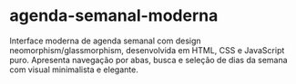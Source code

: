 # agenda-semanal-moderna
Interface moderna de agenda semanal com design neomorphism/glassmorphism, desenvolvida em HTML, CSS e JavaScript puro. Apresenta navegação por abas, busca e seleção de dias da semana com visual minimalista e elegante.
